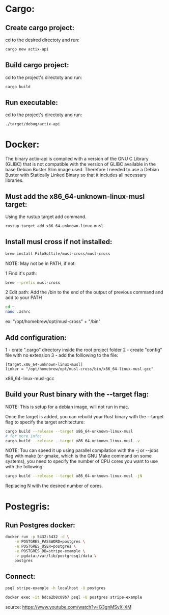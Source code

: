 # Cargo:

## Create cargo project:

cd to the desired directoty and run:
```sh
cargo new actix-api
```

## Build cargo project:

cd to the project's directoty and run:
```sh
cargo build
```

## Run executable:

cd to the project's directoty and run:
```sh
./target/debug/actix-api
```


# Docker:

The binary actix-api is compiled with a version of the GNU C Library (GLIBC) that is not compatible with the version of GLIBC available in the base Debian Buster Slim image used. Therefore I needed to use a Debian Buster with Statically Linked Binary so that it includes all necessary libraries.

## Must add the x86_64-unknown-linux-musl target:
Using the rustup target add command.
```sh
rustup target add x86_64-unknown-linux-musl
```

## Install musl cross if not installed:
```sh
brew install FiloSottile/musl-cross/musl-cross
```

NOTE: May not be in PATH, if not:

1 Find it's path:
```sh
brew --prefix musl-cross
```

2 Edit path:
Add the /bin to the end of the output of previous command and add to your PATH
```sh
cd ~
nano .zshrc
```
ex: "/opt/homebrew/opt/musl-cross" + "/bin"

## Add configuration:
1 - crate ".cargo" directory inside the root project folder
2 - create "config" file with no extension 
3 - add the folllowing to the file:
```
[target.x86_64-unknown-linux-musl]
linker = "/opt/homebrew/opt/musl-cross/bin/x86_64-linux-musl-gcc"
```

x86_64-linux-musl-gcc
## Build your Rust binary with the --target flag:
NOTE: This is setup for a debian image, will not run in mac.

Once the target is added, you can rebuild your Rust binary with the --target flag to specify the target architecture:
```sh
cargo build --release --target x86_64-unknown-linux-musl
# for more info:
cargo build --release --target x86_64-unknown-linux-musl -v 
```

NOTE: Tou can speed it up using parallel compilation with the -j or --jobs flag with make (or gmake, which is the GNU Make command on some systems), you need to specify the number of CPU cores you want to use with the following:

```sh OPTIONAL
cargo build --release --target x86_64-unknown-linux-musl -jN
```
Replacing N with the desired number of cores.


# Postegris:

## Run Postgres docker:
```sh
docker run -p 5432:5432 -d \
    -e POSTGRES_PASSWORD=postgres \
    -e POSTGRES_USER=postgres \
    -e POSTGRES_DB=stripe-example \
    -v pgdata:/var/lib/postgresql/data \
    postgres
```

## Connect:
```sh
psql stripe-example -h localhost -U postgres
```

```sh
docker exec -it bdca2b8c09b7 psql -U postgres stripe-example
```
source: https://www.youtube.com/watch?v=G3gnMSyX-XM